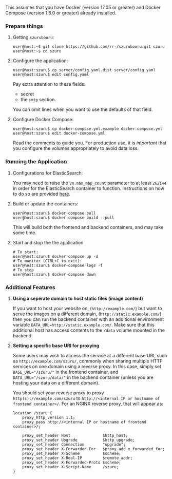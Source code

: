 This assumes that you have Docker (version 17.05 or greater)
and Docker Compose (version 1.6.0 or greater) already installed.

### Prepare things

1. Getting `szurubooru`:

    ```console
    user@host:~$ git clone https://github.com/rr-/szurubooru.git szuru
    user@host:~$ cd szuru
    ```
2. Configure the application:

    ```console
    user@host:szuru$ cp server/config.yaml.dist server/config.yaml
    user@host:szuru$ edit config.yaml
    ```

    Pay extra attention to these fields:

    - secret
    - the `smtp` section.

    You can omit lines when you want to use the defaults of that field.

3. Configure Docker Compose:

    ```console
    user@host:szuru$ cp docker-compose.yml.example docker-compose.yml
    user@host:szuru$ edit docker-compose.yml
    ```

    Read the comments to guide you. For production use, it is *important*
    that you configure the volumes appropriately to avoid data loss.

### Running the Application

1. Configurations for ElasticSearch:

    You may need to raise the `vm.max_map_count`
    parameter to at least `262144` in order for the
    ElasticSearch container to function. Instructions
    on how to do so are provided
    [here](https://www.elastic.co/guide/en/elasticsearch/reference/current/docker.html#docker-cli-run-prod-mode).

2. Build or update the containers:

    ```console
    user@host:szuru$ docker-compose pull
    user@host:szuru$ docker-compose build --pull
    ```

    This will build both the frontend and backend containers, and may take
    some time.

3. Start and stop the the application

    ```console
    # To start:
    user@host:szuru$ docker-compose up -d
    # To monitor (CTRL+C to exit):
    user@host:szuru$ docker-compose logs -f
    # To stop
    user@host:szuru$ docker-compose down
    ```

### Additional Features

1. **Using a seperate domain to host static files (image content)**

    If you want to host your website on, (`http://example.com/`) but want
    to serve the images on a different domain, (`http://static.example.com/`)
    then you can run the backend container with an additional environment
    variable `DATA_URL=http://static.example.com/`. Make sure that this
    additional host has access contents to the `/data` volume mounted in the
    backend.

2. **Setting a specific base URI for proxying**

    Some users may wish to access the service at a different base URI, such
    as `http://example.com/szuru/`, commonly when sharing multiple HTTP
    services on one domain using a reverse proxy. In this case, simply set
    `BASE_URL="/szuru/"` in the frontend container, and
    `DATA_URL="/szuru/data/"` in the backend container (unless you are hosting
    your data on a different domain).

    You should set your reverse proxy to proxy `http(s)://example.com/szuru` to
    `http://<internal IP or hostname of frontend container>/`. For an NGINX
    reverse proxy, that will appear as:

    ```nginx
    location /szuru {
        proxy_http_version 1.1;
        proxy_pass http://<internal IP or hostname of frontend container>/;

        proxy_set_header Host              $http_host;
        proxy_set_header Upgrade           $http_upgrade;
        proxy_set_header Connection        "upgrade";
        proxy_set_header X-Forwarded-For   $proxy_add_x_forwarded_for;
        proxy_set_header X-Scheme          $scheme;
        proxy_set_header X-Real-IP         $remote_addr;
        proxy_set_header X-Forwarded-Proto $scheme;
        proxy_set_header X-Script-Name     /szuru;
    }
    ```
